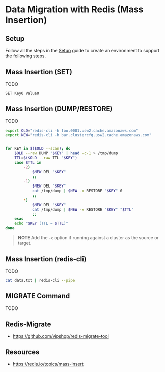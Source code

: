 # Data Migration with Redis (Mass Insertion)

## Setup

Follow all the steps in the [Setup](./../05_Appendix/00_Setup.md) guide to create an environment to support the following steps.

## Mass Insertion (SET)

TODO

```bash
SET Key0 Value0
```

## Mass Insertion (DUMP/RESTORE)

TODO

```bash
export OLD="redis-cli -h foo.0001.usw2.cache.amazonaws.com"
export NEW="redis-cli -h bar.clustercfg.usw2.cache.amazonaws.com"


for KEY in $($OLD --scan); do
    $OLD --raw DUMP "$KEY" | head -c-1 > /tmp/dump
    TTL=$($OLD --raw TTL "$KEY")
    case $TTL in
        -2)
            $NEW DEL "$KEY"
            ;;
        -1)
            $NEW DEL "$KEY"
            cat /tmp/dump | $NEW -x RESTORE "$KEY" 0
            ;;
        *)
            $NEW DEL "$KEY"
            cat /tmp/dump | $NEW -x RESTORE "$KEY" "$TTL"
            ;;
    esac
    echo "$KEY (TTL = $TTL)"
done

```

> **NOTE** Add the `-c` option if running against a cluster as the source or target.

## Mass Insertion (redis-cli)

TODO

```bash
cat data.txt | redis-cli --pipe
```

## MIGRATE Command

TODO

## Redis-Migrate

- https://github.com/vipshop/redis-migrate-tool

## Resources

- https://redis.io/topics/mass-insert
